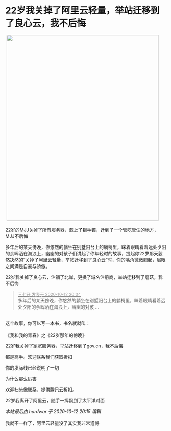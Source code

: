# 22岁我关掉了阿里云轻量，举站迁移到了良心云，我不后悔


<img src="static/image/smiley/default/lol.gif" smilieid="12" border="0" alt="" /> <img id="aimg_k5G4z" onclick="zoom(this, this.src, 0, 0, 0)" class="zoom" width="476" height="580" src="https://i.loli.net/2020/10/12/gVpYOqHFTc6xkGM.png" border="0" alt="" />

22岁的MJJ关掉了所有服务器，戴上了银手镯，迁到了一个管吃管住的地方，MJJ不后悔<img src="static/image/smiley/yct/022.gif" smilieid="42" border="0" alt="" />

多年后的某天傍晚，你悠然的躺坐在别墅阳台上的躺椅里，眯着眼睛看着远处夕阳的余晖洒在海浪上，幽幽的对孩子们讲起了你年轻时的故事，提起你22岁那天毅然决然的“关掉了阿里云轻量，举站迁移到了良心云”时，你的嘴角微微翘起，眉眼之间满是自豪与骄傲。

22岁我关掉了良心云，注销了北岸，更换了域名注册商，举站迁移到了蘑菇，我不后悔 

<div class="quote"><blockquote><font size="2"><a href="https://www.hostloc.com/forum.php?mod=redirect&amp;goto=findpost&amp;pid=9290891&amp;ptid=753515" target="_blank"><font color="#999999">三七开 发表于 2020-10-12 20:04</font></a></font><br />
多年后的某天傍晚，你悠然的躺坐在别墅阳台上的躺椅里，眯着眼睛看着远处夕阳的余晖洒在海浪上，幽幽的对孩 ...</blockquote></div><br />
这个故事，你可以写一本书，书名就就叫：<br />
<br />
《我和我的青春》之《22岁那年的傍晚》

22岁我关掉了家宽服务器，举站迁移到了gov.cn，我不后悔

都是高手。欢迎联系我们获取折扣<img src="static/image/smiley/default/lol.gif" smilieid="12" border="0" alt="" />

你的发际线已经说明了一切

为什么那么厉害

欢迎扫头像联系，提供腾讯云折扣。

22岁我离开了阿里云，随手一挥飘到了太平洋对面<img src="static/image/smiley/default/lol.gif" smilieid="12" border="0" alt="" />

<i class="pstatus"> 本帖最后由 hardwar 于 2020-10-12 20:15 编辑 </i><br />
<br />
我就不一样了，阿里云轻量没了其实我非常遗憾<img src="static/image/smiley/yct/010.gif" smilieid="41" border="0" alt="" />
